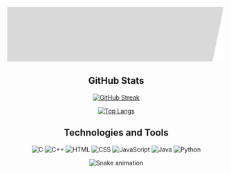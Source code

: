 

![banner](banner-home.gif)

<div align="center">
  
  ## GitHub Stats
  
  [![GitHub Streak](http://github-readme-streak-stats.herokuapp.com?user=michelleGomes85&theme=dracula&background=000000)](https://git.io/streak-stats)
  
  [![Top Langs](https://github-readme-stats.vercel.app/api/top-langs/?username=michelleGomes85&layout=compact&theme=dracula&bg_color=000000)](https://github.com/anuraghazra/github-readme-stats)
  
  ## Technologies and Tools
  
  <p align="center">
    <img src="https://cdn.jsdelivr.net/gh/devicons/devicon/icons/c/c-original.svg" alt="C" width="50" height="50"/>
    <img src="https://cdn.jsdelivr.net/gh/devicons/devicon/icons/cplusplus/cplusplus-original.svg" alt="C++" width="50" height="50"/>
    <img src="https://cdn.jsdelivr.net/gh/devicons/devicon/icons/html5/html5-original.svg" alt="HTML" width="50" height="50"/>
    <img src="https://cdn.jsdelivr.net/gh/devicons/devicon/icons/css3/css3-original.svg" alt="CSS" width="50" height="50"/>
    <img src="https://cdn.jsdelivr.net/gh/devicons/devicon/icons/javascript/javascript-original.svg" alt="JavaScript" width="50" height="50"/>
    <img src="https://cdn.jsdelivr.net/gh/devicons/devicon/icons/java/java-original.svg" alt="Java" width="50" height="50"/>
    <img src="https://cdn.jsdelivr.net/gh/devicons/devicon/icons/python/python-original.svg" alt="Python" width="50" height="50"/>
  </p>

  ![Snake animation](https://github.com/michelleGomes85/github-readme-snake/blob/output/github-contribution-grid-snake.svg)

</div>
